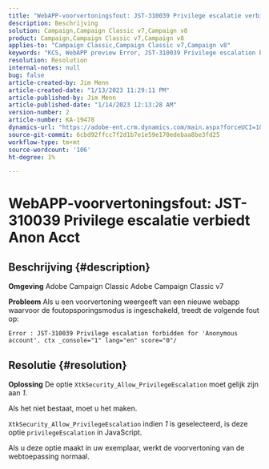 ```yaml
---
title: "WebAPP-voorvertoningsfout: JST-310039 Privilege escalatie verbiedt Anon Acct"
description: Beschrijving
solution: Campaign,Campaign Classic v7,Campaign v8
product: Campaign,Campaign Classic v7,Campaign v8
applies-to: "Campaign Classic,Campaign Classic v7,Campaign v8"
keywords: "KCS, WebAPP preview Error, JST-310039 Privilege escalation boden for 'Anonymous account'. ctx_console=\"1\" lang=\", ACC, Adobe Campaign Classic, Adobe Campaign Classic v7"
resolution: Resolution
internal-notes: null
bug: false
article-created-by: Jim Menn
article-created-date: "1/13/2023 11:29:11 PM"
article-published-by: Jim Menn
article-published-date: "1/14/2023 12:13:28 AM"
version-number: 2
article-number: KA-19478
dynamics-url: "https://adobe-ent.crm.dynamics.com/main.aspx?forceUCI=1&pagetype=entityrecord&etn=knowledgearticle&id=31556c12-9a93-ed11-aad1-6045bd0065f9"
source-git-commit: 6cbd92ffcc7f2d1b7e1e59e170edebaa8be3fd25
workflow-type: tm+mt
source-wordcount: '106'
ht-degree: 1%

---
```


# WebAPP-voorvertoningsfout: JST-310039 Privilege escalatie verbiedt Anon Acct

## Beschrijving {#description}


<b>Omgeving</b>
Adobe Campaign Classic Adobe Campaign Classic v7

<b>Probleem</b>
Als u een voorvertoning weergeeft van een nieuwe webapp waarvoor de foutopsporingsmodus is ingeschakeld, treedt de volgende fout op:


```
Error : JST-310039 Privilege escalation forbidden for 'Anonymous account'. ctx _console="1" lang="en" score="0"/
```



## Resolutie {#resolution}


<b>Oplossing</b>
De optie `XtkSecurity_Allow_PrivilegeEscalation` moet gelijk zijn aan *1*.

Als het niet bestaat, moet u het maken.

`XtkSecurity_Allow_PrivilegeEscalation` indien *1* is geselecteerd, is deze optie `privilegeEscalation` in JavaScript.

Als u deze optie maakt in uw exemplaar, werkt de voorvertoning van de webtoepassing normaal.
